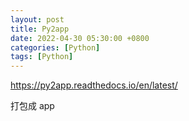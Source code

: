 ```yaml
---
layout: post
title: Py2app
date: 2022-04-30 05:30:00 +0800
categories: [Python]
tags: [Python]
---
```

https://py2app.readthedocs.io/en/latest/

打包成 app